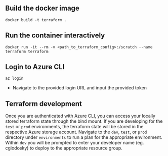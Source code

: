 ## Build the docker image

```docker build -t terraform .```


## Run the container interactively

```docker run -it --rm -v <path_to_terraform_config>:/scratch --name terraform terraform```


## Login to Azure CLI

```az login```
- Navigate to the provided login URL and input the provided token


## Terraform development

Once you are authenticated with Azure CLI, you can access your locally stored terraform state through the bind mount.  If you are developing for the `test` or `prod` environments, the terraform state will be stored in the respective Azure storage account.  Navigate to the `dev`, `test`, or `prod` directory under `environments` to run a plan for the appropriate environment.  Within `dev` you will be prompted to enter your developer name (eg. cglodosky) to deploy to the appropriate resource group.
